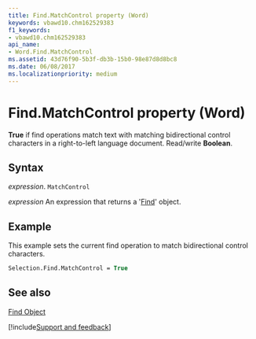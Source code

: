 ```yaml
---
title: Find.MatchControl property (Word)
keywords: vbawd10.chm162529383
f1_keywords:
- vbawd10.chm162529383
api_name:
- Word.Find.MatchControl
ms.assetid: 43d76f90-5b3f-db3b-15b0-98e87d8d8bc8
ms.date: 06/08/2017
ms.localizationpriority: medium
---
```



# Find.MatchControl property (Word)

 **True** if find operations match text with matching bidirectional control characters in a right-to-left language document. Read/write **Boolean**.


## Syntax

_expression_. `MatchControl`

 _expression_ An expression that returns a '[Find](Word.Find.md)' object.


## Example

This example sets the current find operation to match bidirectional control characters.


```vb
Selection.Find.MatchControl = True
```


## See also


[Find Object](Word.Find.md)

[!include[Support and feedback](~/includes/feedback-boilerplate.md)]